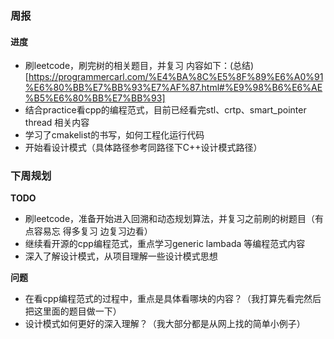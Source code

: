 ### 周报 
#### 进度
- 刷leetcode，刷完树的相关题目，并复习
  内容如下：(总结)[https://programmercarl.com/%E4%BA%8C%E5%8F%89%E6%A0%91%E6%80%BB%E7%BB%93%E7%AF%87.html#%E9%98%B6%E6%AE%B5%E6%80%BB%E7%BB%93]
- 结合practice看cpp的编程范式，目前已经看完stl、crtp、smart_pointer thread 相关内容
- 学习了cmakelist的书写，如何工程化运行代码
- 开始看设计模式（具体路径参考同路径下C++设计模式路径）


### 下周规划
**TODO**
- 刷leetcode，准备开始进入回溯和动态规划算法，并复习之前刷的树题目（有点容易忘 得多复习 边复习边看）
- 继续看开源的cpp编程范式，重点学习generic lambada 等编程范式内容
- 深入了解设计模式，从项目理解一些设计模式思想


**问题**
- 在看cpp编程范式的过程中，重点是具体看哪块的内容？（我打算先看完然后把这里面的题目做一下）
- 设计模式如何更好的深入理解？（我大部分都是从网上找的简单小例子）














 
 
